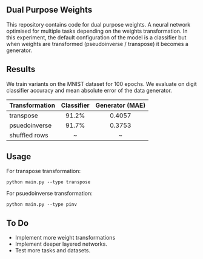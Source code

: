 ## Dual Purpose Weights

This repository contains code for dual purpose weights. A neural network optimised for multiple tasks depending on the weights transformation. In this experiment, the default configuration of the model is a classifier but when weights are transformed (pseudoinverse / transpose) it becomes a generator.


## Results

We train variants on the MNIST dataset for 100 epochs. We evaluate on digit classifier accuracy and mean absolute error of the data generator.

| Transformation    | Classifier    | Generator (MAE)|
| ------------------|:-------------:|:-------------:|
| transpose         | 91.2%         |  0.4057       |
| psuedoinverse     | 91.7%         |  0.3753       |
| shuffled rows     | ~             |  ~            |

## Usage 


For transpose transformation: 
```
python main.py --type transpose
```


For psuedoinverse transformation: 
```
python main.py --type pinv
```

## To Do

* Implement more weight transformations
* Implement deeper layered networks.
* Test more tasks and datasets.
